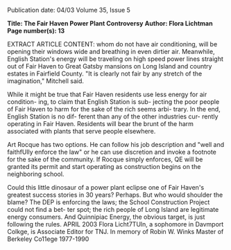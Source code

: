 Publication date: 04/03
Volume 35, Issue 5

**Title: The Fair Haven Power Plant Controversy**
**Author: Flora Lichtman**
**Page number(s): 13**

EXTRACT ARTICLE CONTENT:
whom do not have air conditioning, will be 
opening their windows wide and breathing 
in even dirtier air. Meanwhile, English 
Station's energy will be traveling on high 
speed power lines straight out of Fair 
Haven to Great Gatsby mansions on Long 
Island and country estates in Fairfield 
County. "It is clearly not fair by any stretch 
of the imagination," Mitchell said. 

While it might be true that Fair Haven 
residents use less energy for air condition-
ing, to claim that English Station is sub-
jecting the poor people of Fair Haven to 
harm for the sake of the rich seems arbi-
trary. In the end, English Station is no dif-
ferent than any of the other industries cur-
rently operating in Fair Haven. Residents 
will bear the brunt of the harm associated 
with plants that serve people elsewhere. 

Art Rocque has two options. He can 
follow his job description and "well and 
faithfUlly enforce the law" or he can use 
discretion and invoke a footnote for the 
sake of the community. If Rocque simply 
enforces, QE will be granted its permit and 
start operating as construction begins on 
the neighboring school. 

Could this little dinosaur of a power 
plant eclipse one of Fair Haven's greatest 
success stories in 30 years? Perhaps. But 
who would shoulder the blame? The DEP 
is 
enforcing 
the laws; 
the 
School 
Construction Project could not find a bet-
ter spot; the rich people of Long Island are 
legitimate 
energy 
consumers. 
And 
Quinnipiac Energy, the obvious target, is 
just following the rules. 
APRIL 2003 
Flora Licht7TUln, a sophomore in 
Davmport Colkge, 
is Associate Editor for TNJ. 
In memory of Robin W. Winks 
Master of Berkeley Co11ege 
1977-1990